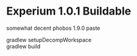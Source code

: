 # Experium 1.0.1 Buildable

somewhat decent phobos 1.9.0 paste

gradlew setupDecompWorkspace\
gradlew build

